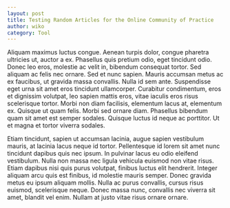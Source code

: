 ```yaml
---
layout: post
title: Testing Random Articles for the Online Community of Practice
author: wiko
category: Tool
---
```

Aliquam maximus luctus congue. Aenean turpis dolor, congue pharetra ultricies ut, auctor a ex. Phasellus quis pretium odio, eget tincidunt odio. Donec leo eros, molestie ac velit in, bibendum consequat tortor. Sed aliquam ac felis nec ornare. Sed et nunc sapien. Mauris accumsan metus ac ex faucibus, ut gravida massa convallis. Nulla id sem ante. Suspendisse eget urna sit amet eros tincidunt ullamcorper. Curabitur condimentum, eros et dignissim volutpat, leo sapien mattis eros, vitae iaculis eros risus scelerisque tortor. Morbi non diam facilisis, elementum lacus at, elementum ex. Quisque ut quam felis. Morbi sed ornare diam. Phasellus bibendum quam sit amet est semper sodales. Quisque luctus id neque ac porttitor. Ut et magna et tortor viverra sodales.

Etiam tincidunt, sapien ut accumsan lacinia, augue sapien vestibulum mauris, at lacinia lacus neque id tortor. Pellentesque id lorem sit amet nunc tincidunt dapibus quis nec ipsum. In pulvinar lacus eu odio eleifend vestibulum. Nulla non massa nec ligula vehicula euismod non vitae risus. Etiam dapibus nisi quis purus volutpat, finibus luctus elit hendrerit. Integer aliquam arcu quis est finibus, id molestie mauris semper. Donec gravida metus eu ipsum aliquam mollis. Nulla ac purus convallis, cursus risus euismod, scelerisque neque. Donec massa nunc, convallis nec viverra sit amet, blandit vel enim. Nullam at justo vitae risus ornare ornare.